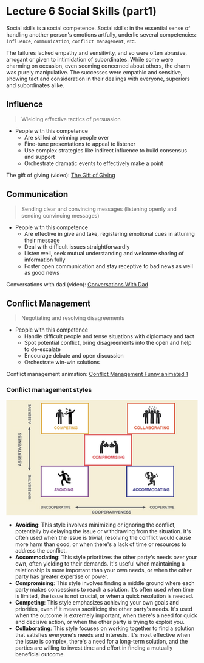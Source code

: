 # Lecture 6 Social Skills (part1)
Social skills is a social competence. Social skills: in the essential sense of handling another person's emotions artfully, underlie several competencies: `influence`, `communication`, `conflict management`, etc. 

The failures lacked empathy and sensitivity, and so were often abrasive, arrogant or given to intimidation of subordinates. While some were charming on occasion, even seeming concerned about others, the charm was purely manipulative. The successes were empathic and sensitive, showing tact and consideration in their dealings with everyone, superiors and subordinates alike. 

## Influence
> Wielding effective tactics of persuasion
    
- People with this competence
    - Are skilled at winning people over 
    - Fine-tune presentations to appeal to listener
    - Use complex strategies like indirect influence to build consensus and support 
    - Orchestrate dramatic events to effectively make a point  

The gift of giving (video): [The Gift of Giving](https://www.youtube.com/watch?v=mdSfg8qO8ts)

## Communication
> Sending clear and convincing messages (listening openly and sending convincing messages)
    
- People with this competence
    - Are effective in give and take, registering emotional cues in attuning their message 
    - Deal with difficult issues straightforwardly 
    - Listen well, seek mutual understanding and welcome sharing of information fully 
    - Foster open communication and stay receptive to bad news as well as good news  

Conversations with dad (video): [Conversations With Dad](https://www.youtube.com/watch?v=C2Xmkg3HRp0)

## Conflict Management
> Negotiating and resolving disagreements
    
- People with this competence 
    - Handle difficult people and tense situations with diplomacy and tact 
    - Spot potential conflict, bring disagreements into the open and help to de-escalate 
    - Encourage debate and open discussion 
    - Orchestrate win-win solutions

Conflict management animation: [Conflict Management Funny animated 1](https://www.youtube.com/watch?v=eT7lt4ESSLo)

### Conflict management styles
![5 conflict management styles](L6\conflict-management-styles.png)

- **Avoiding**: This style involves minimizing or ignoring the conflict, potentially by delaying the issue or withdrawing from the situation. It's often used when the issue is trivial, resolving the conflict would cause more harm than good, or when there's a lack of time or resources to address the conflict. 
- **Accommodating**: This style prioritizes the other party's needs over your own, often yielding to their demands. It's useful when maintaining a relationship is more important than your own needs, or when the other party has greater expertise or power. 
- **Compromising**: This style involves finding a middle ground where each party makes concessions to reach a solution. It's often used when time is limited, the issue is not crucial, or when a quick resolution is needed. 
- **Competing**: This style emphasizes achieving your own goals and priorities, even if it means sacrificing the other party's needs. It's used when the outcome is extremely important, when there's a need for quick and decisive action, or when the other party is trying to exploit you. 
- **Collaborating**: This style focuses on working together to find a solution that satisfies everyone's needs and interests. It's most effective when the issue is complex, there's a need for a long-term solution, and the parties are willing to invest time and effort in finding a mutually beneficial outcome. 